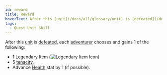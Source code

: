 ```yaml
---
id: reward
title: Reward
hoverText: After this [unit](/docs/all/glossary/unit) is [defeated](/docs/all/glossary/defeated), each [adventurer](/docs/all/glossary/adventurer) chooses and gains 1 of the following; 1 Legendary Item, 5 [tenacity](/docs/all/glossary/tenacity), Advance [Health](/docs/all/stats/health) stat by 1 (if possible).
tags:
  - Quest Unit Skill
---
```


After this [unit](/docs/all/glossary/unit) is [defeated](/docs/all/glossary/defeated), each [adventurer](/docs/all/glossary/adventurer) chooses and gains 1 of the following:

- 1 Legendary Item (<img src="/icons/legendary-item.svg" alt="Legendary Item Icon" class="icon-svg" />)
- 5 [tenacity](/docs/all/glossary/tenacity),
- Advance [Health](/docs/all/stats/health) stat by 1 (if possible).
